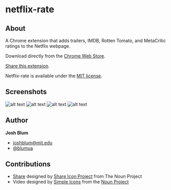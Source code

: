 netflix-rate
================

About
--------
A Chrome extension that adds trailers, IMDB, Rotten Tomato, and MetaCritic ratings to the Netflix webpage.

Download directly from the <a href="https://chrome.google.com/webstore/detail/netflix-rate/cofjbfnpecflopfknbpnhhpnegbflfph?hl=en" target="_blank">Chrome Web Store</a>.

<a href="http://netflix.burtonthird.com" target="_blank">Share this extension</a>.

Netflix-rate is available under the [MIT license](http://opensource.org/licenses/MIT).

Screenshots
--------

![alt text](http://netflix.burtonthird.com/static/img/screenshots/dvd-movie.png "dvd movie")
![alt text](http://netflix.burtonthird.com/static/img/screenshots/wi-popup.png "wi popup")
![alt text](http://netflix.burtonthird.com/static/img/screenshots/dvd-popup.png "dvd popup")
![alt text](http://netflix.burtonthird.com/static/img/screenshots/dvd-search.png "dvd search")

Author
--------

**Josh Blum**
+ [joshblum@mit.edu](mailto:joshblum@mit.edu)
+ [@blumua](https://twitter.com/blumua)

Contributions
--------
+ <a href="http://thenounproject.com/noun/share/#icon-No3893" target="_blank">Share</a> designed by <a href="http://thenounproject.com/planemad" target="_blank">Share Icon Project</a> from The Noun Project
+ Video designed by <a href="http://www.thenounproject.com/SimpleIcons">Simple Icons</a> from the <a href="http://www.thenounproject.com">Noun Project</a>
